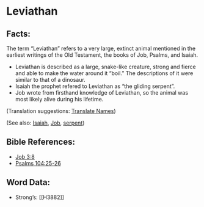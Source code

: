 # Leviathan

## Facts:

The term “Leviathan” refers to a very large, extinct animal mentioned in the earliest writings of the Old Testament, the books of Job, Psalms, and Isaiah.

* Leviathan is described as a large, snake-like creature, strong and fierce and able to make the water around it “boil.” The descriptions of it were similar to that of a dinosaur.
* Isaiah the prophet refered to Leviathan as “the gliding serpent”.
* Job wrote from firsthand knowledge of Leviathan, so the animal was most likely alive during his lifetime.

(Translation suggestions: [Translate Names](../../translate/translate-names))

(See also: [Isaiah](../names/isaiah.md), [Job](../names/job.md), [serpent](../other/serpent.md))

## Bible References:

* [Job 3:8](rc://en/tn/help/job/03/08)
* [Psalms 104:25-26](rc://en/tn/help/psa/104/025)

## Word Data:

* Strong’s: [[H3882]]
